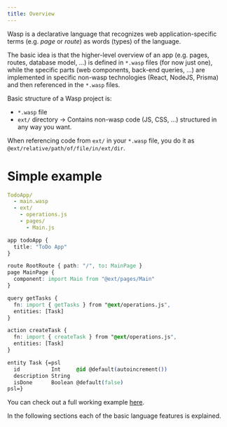```yaml
---
title: Overview
---
```


Wasp is a declarative language that recognizes web application-specific terms (e.g. *page* or *route*) as
words (types) of the language.

The basic idea is that the higher-level overview of an app (e.g. pages, routes, database model, ...) is defined in `*.wasp` files (for now just one), while the specific parts (web components, back-end queries, ...) are implemented in specific non-wasp technologies (React, NodeJS, Prisma) and then referenced in the `*.wasp` files.

Basic structure of a Wasp project is:
- `*.wasp` file
- `ext/` directory -> Contains non-wasp code (JS, CSS, ...) structured in any way you want.

When referencing code from `ext/` in your `*.wasp` file, you do it as `@ext/relative/path/of/file/in/ext/dir`.

# Simple example

```yaml
TodoApp/
  - main.wasp
  - ext/
    - operations.js
    - pages/
      - Main.js
```

```css title="main.wasp"
app todoApp {
  title: "ToDo App"
}

route RootRoute { path: "/", to: MainPage }
page MainPage {
  component: import Main from "@ext/pages/Main"
}

query getTasks {
  fn: import { getTasks } from "@ext/operations.js",
  entities: [Task]
}

action createTask {
  fn: import { createTask } from "@ext/operations.js",
  entities: [Task]
}

entity Task {=psl
  id          Int     @id @default(autoincrement())
  description String
  isDone      Boolean @default(false)
psl=}
```

You can check out a full working example [here](https://github.com/wasp-lang/wasp/tree/main/waspc/examples/todoApp).

In the following sections each of the basic language features is explained. 
